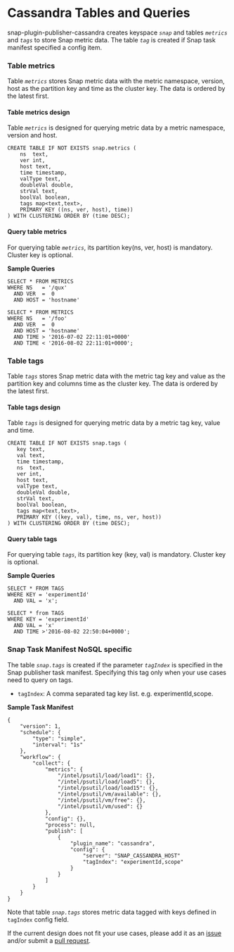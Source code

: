 
# Cassandra Tables and Queries

snap-plugin-publisher-cassandra creates keyspace _`snap`_ and tables _`metrics`_ and _`tags`_ to store Snap metric data. The table _`tag`_ is created if Snap task manifest specified a config item.

### Table metrics
Table _`metrics`_ stores Snap metric data with the metric namespace, version, host as the partition key and time as the cluster key. The data is ordered by the latest first. 

#### Table metrics design
Table _`metrics`_ is designed for querying metric data by a metric namespace, version and host.
```
CREATE TABLE IF NOT EXISTS snap.metrics (
    ns  text, 
    ver int, 
    host text, 
    time timestamp, 
    valType text, 
    doubleVal double, 
    strVal text, 
    boolVal boolean, 
    tags map<text,text>, 
    PRIMARY KEY ((ns, ver, host), time))
) WITH CLUSTERING ORDER BY (time DESC);
```

#### Query table metrics
For querying table _`metrics`_, its partition key(ns, ver, host) is mandatory. Cluster key is optional.

**Sample Queries**
```
SELECT * FROM METRICS
WHERE NS   = '/qux' 
  AND VER  =  0 
  AND HOST = 'hostname'

SELECT * FROM METRICS
WHERE NS   = '/foo' 
  AND VER  =  0 
  AND HOST = 'hostname' 
  AND TIME > '2016-07-02 22:11:01+0000'
  AND TIME < '2016-08-02 22:11:01+0000';
```

### Table tags
Table _`tags`_ stores Snap metric data with the metric tag key and value as the partition key and columns time as the cluster key. The data is ordered by the latest first. 

#### Table tags design
Table _`tags`_ is designed for querying metric data by a metric tag key, value and time.
 ```
CREATE TABLE IF NOT EXISTS snap.tags (
    key text,  
    val text,  
    time timestamp, 
    ns  text, 
    ver int,   
    host text,  
    valType text,   
    doubleVal double,   
    strVal text,   
    boolVal boolean,   
    tags map<text,text>,   
    PRIMARY KEY ((key, val), time, ns, ver, host))
) WITH CLUSTERING ORDER BY (time DESC);
 ```

#### Query table tags
For querying table _`tags`_, its partition key (key, val) is mandatory. Cluster key is optional.

**Sample Queries**
```
SELECT * FROM TAGS 
WHERE KEY = 'experimentId' 
  AND VAL = 'x';
  
SELECT * from TAGS 
WHERE KEY = 'experimentId' 
  AND VAL = 'x' 
  AND TIME >'2016-08-02 22:50:04+0000';
``` 
### Snap Task Manifest NoSQL specific
The table _`snap.tags`_ is created if the parameter _`tagIndex`_ is specified in the Snap publisher task manifest. Specifying this tag only when your use cases need to query on tags.
* `tagIndex`: A comma separated tag key list. e.g. experimentId,scope.

**Sample Task Manifest**
```
{
    "version": 1,
    "schedule": {
        "type": "simple",
        "interval": "1s"
    },
    "workflow": {
        "collect": {
            "metrics": {
                "/intel/psutil/load/load1": {},
                "/intel/psutil/load/load5": {},
                "/intel/psutil/load/load15": {},
                "/intel/psutil/vm/available": {},
                "/intel/psutil/vm/free": {},
                "/intel/psutil/vm/used": {}
            },
            "config": {},
            "process": null,
            "publish": [
                {
                    "plugin_name": "cassandra",                            
                    "config": {
                        "server": "SNAP_CASSANDRA_HOST"
                        "tagIndex": "experimentId,scope"
                    }
                }
            ]                                            
        }
    }
}
```
Note that table _`snap.tags`_ stores metric data tagged with keys defined in `tagIndex` config field.

If the current design does not fit your use cases, please add it as an [issue](https://github.com/intelsdi-x/snap-plugin-publisher-cassandra/issues/new) and/or 
submit a [pull request](https://github.com/intelsdi-x/snap-plugin-publisher-cassandra/pulls).
